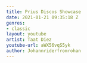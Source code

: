 ```yaml
---
title: Prius Discos Showcase
date: 2021-01-21 09:35:18 Z
genres:
- classic
layout: youtube
artist: Taat Diez
youtube-url: aWX56vqS5yk
author: Johannriderfromrohan
---
```


